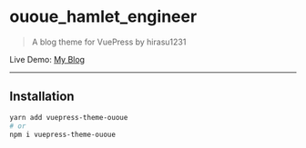 # ououe_hamlet_engineer

> A blog theme for VuePress by hirasu1231

Live Demo: [My Blog](https://ououe.com)

---

## Installation

``` sh
yarn add vuepress-theme-ououe
# or
npm i vuepress-theme-ououe
```

